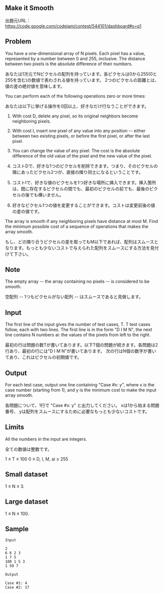 ## Make it Smooth

出題元URL：https://code.google.com/codejam/contest/544101/dashboard#s=p1

## Problem

You have a one-dimensional array of N pixels. Each pixel has a value, represented by a number between 0 and 255, inclusive. The distance between two pixels is the absolute difference of their numbers.

あなたは1次元でNピクセルの配列を持っています。各ピクセルは0から255(0と255を含む)の数値で表わされる値を持っています。
2つのピクセルの距離とは、値の差の絶対値を意味します。

You can perform each of the following operations zero or more times:

あなたは以下に挙げる操作を0回以上、好きなだけ行なうことができます。

1. With cost D, delete any pixel, so its original neighbors become neighboring pixels.
2. With cost I, insert one pixel of any value into any position -- either between two existing pixels, or before the first pixel, or after the last pixel.
3. You can change the value of any pixel. The cost is the absolute difference of the old value of the pixel and the new value of the pixel.

1. コストDで、好きな1つのピクセルを削除できます。つまり、そのピクセルの隣にあったピクセル2つが、直接の隣り同士になるということです。
2. コストIで、好きな値のピクセルを1つ好きな場所に挿入できます。挿入箇所は、既に存在するピクセルの間でも、最初のピクセルの前でも、最後のピクセルの後でも構いません。
3. 好きなピクセル1つの値を変更することができます。コストは変更前後の値の差の値です。

The array is smooth if any neighboring pixels have distance at most M. Find the minimum possible cost of a sequence of operations that makes the array smooth.

もし、どの隣り合うピクセルの差を取ってもM以下であれば、配列はスムースとなります。もっとも少ないコストで与えられた配列をスムースにする方法を見付けて下さい。

## Note

The empty array -- the array containing no pixels -- is considered to be smooth.

空配列 -- 1つもピクセルがない配列 -- はスムースであると見做します。

## Input

The first line of the input gives the number of test cases, T. T test cases follow, each with two lines. The first line is in the form "D I M N", the next line contains N numbers ai: the values of the pixels from left to the right.

最初の行は問題の数Tが書いてあります。以下T個の問題が続きます。各問題は2行あり、最初の行には"D I M N"が書いてあります。
次の行はN個の数字が書いてあり、これはピクセルの初期値です。

## Output

For each test case, output one line containing "Case #x: y", where x is the case number (starting from 1), and y is the minimum cost to make the input array smooth.

各問題について、1行で "Case #x: y" と出力してください。 xは1から始まる問題番号、 yは配列をスムースにするために必要なもっとも少ないコストです。

## Limits

All the numbers in the input are integers.

全ての数値は整数です。

1 ≤ T ≤ 100
0 ≤ D, I, M, ai ≤ 255

## Small dataset

1 ≤ N ≤ 3.

## Large dataset

1 ≤ N ≤ 100.

## Sample

```
Input 

2
6 6 2 3
1 7 5
100 1 5 3
1 50 7

Output

Case #1: 4
Case #2: 17
```